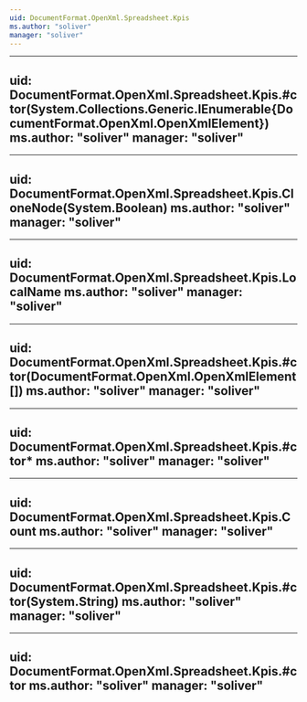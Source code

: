 ```yaml
---
uid: DocumentFormat.OpenXml.Spreadsheet.Kpis
ms.author: "soliver"
manager: "soliver"
---
```


---
uid: DocumentFormat.OpenXml.Spreadsheet.Kpis.#ctor(System.Collections.Generic.IEnumerable{DocumentFormat.OpenXml.OpenXmlElement})
ms.author: "soliver"
manager: "soliver"
---

---
uid: DocumentFormat.OpenXml.Spreadsheet.Kpis.CloneNode(System.Boolean)
ms.author: "soliver"
manager: "soliver"
---

---
uid: DocumentFormat.OpenXml.Spreadsheet.Kpis.LocalName
ms.author: "soliver"
manager: "soliver"
---

---
uid: DocumentFormat.OpenXml.Spreadsheet.Kpis.#ctor(DocumentFormat.OpenXml.OpenXmlElement[])
ms.author: "soliver"
manager: "soliver"
---

---
uid: DocumentFormat.OpenXml.Spreadsheet.Kpis.#ctor*
ms.author: "soliver"
manager: "soliver"
---

---
uid: DocumentFormat.OpenXml.Spreadsheet.Kpis.Count
ms.author: "soliver"
manager: "soliver"
---

---
uid: DocumentFormat.OpenXml.Spreadsheet.Kpis.#ctor(System.String)
ms.author: "soliver"
manager: "soliver"
---

---
uid: DocumentFormat.OpenXml.Spreadsheet.Kpis.#ctor
ms.author: "soliver"
manager: "soliver"
---
